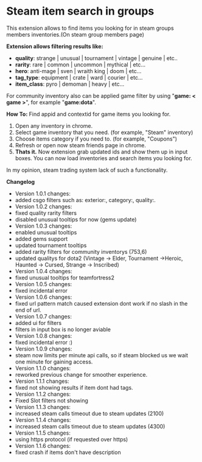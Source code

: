 # Steam item search in groups
This extension allows to find items you looking for in steam groups members inventories.(On steam group members page)

**Extension allows filtering results like:**
 * **quality**: strange | unusual | tournament | vintage | genuine | etc..
 * **rarity**: rare | common | uncommon | mythical | etc...
 * **hero**: anti-mage | sven | wraith king | doom | etc...
 * **tag_type**: equipment | crate | ward | courier | etc...
 * **item_class**: pyro | demoman | heavy | etc...

For community inventory also can be applied game filter by using "**game: < game >**", for example "**game:dota**".

**How To:** Find appid and contextid for game items you looking for.
 1. Open any inventory in chrome.
 2. Select game inventory that you need. (for example, "Steam" inventory)
 3. Choose items category if you need to. (for example, "Coupons")
 4. Refresh or open now steam friends page in chrome.
 5. **Thats it.** Now extension grab updated ids and show them up in input boxes. You can now load inventories and search items you looking for.

In my opinion, steam trading system lack of such a functionality.

**Changelog**
 * Version 1.0.1 changes:
  * added csgo filters such as: exterior:<exterior>, category:<category>, quality:<quality>.
 * Version 1.0.2 changes:
  * fixed quality rarity filters
  * disabled unusual tooltips for now (gems update)
 * Version 1.0.3 changes:
  * enabled unusual tooltips
  * added gems support
  * updated tournament tooltips
  * added rarity filters for community inventorys (753,6)
  * updated qualitys for dota2 (Vintage -> Elder, Tournament ->Heroic, Haunted -> Cursed, Strange -> Inscribed)
 * Version 1.0.4 changes:
  * fixed unusual tooltips for teamfortress2
 * Version 1.0.5 changes:
  * fixed incidental error
 * Version 1.0.6 changes:
  * fixed url pattern match caused extension dont work if no slash in the end of url.
 * Version 1.0.7 changes:
  * added ui for filters
  * filters in input box is no longer aviable
 * Version 1.0.8 changes:
  * fixed incidental error :)
 * Version 1.0.9 changes:
  * steam now limits per minute api calls, so if steam blocked us we wait one minute for gaining access.
 * Version 1.1.0 changes:
  * reworked previous change for smoother experience.
 * Version 1.1.1 changes:
  * fixed not showing results if item dont had tags.
 * Version 1.1.2 changes:
  * Fixed Slot filters not showing
 * Version 1.1.3 changes:
  * increased steam calls timeout due to steam updates (2100)
 * Version 1.1.4 changes:
  * increased steam calls timeout due to steam updates (4300)
 * Version 1.1.5 changes:
  * using https protocol (if requested over https)
 * Version 1.1.6 changes:
  * fixed crash if items don't have description
